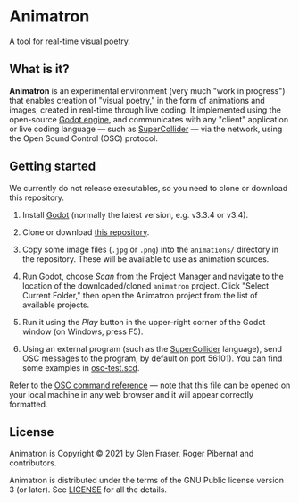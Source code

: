 # Animatron
A tool for real-time visual poetry.

## What is it?

**Animatron** is an experimental environment (very much "work in
progress") that enables creation of "visual poetry," in the form of
animations and images, created in real-time through live coding.  It
implemented using the open-source [Godot
engine](https://godotengine.org/), and communicates with any "client"
application or live coding language &mdash; such as
[SuperCollider](https://supercollider.github.io/) &mdash; via the
network, using the Open Sound Control (OSC) protocol.

## Getting started

We currently do not release executables, so you need to clone or
download this repository.

1. Install [Godot](https://godotengine.org/download) (normally the
   latest version, e.g. v3.3.4 or v3.4).

1. Clone or download [this
   repository](https://github.com/loopier/animatron).

1. Copy some image files (`.jpg` or `.png`) into the `animations/`
   directory in the repository. These will be available to use as
   animation sources.

1. Run Godot, choose *Scan* from the Project Manager and navigate to
   the location of the downloaded/cloned `animatron` project. Click
   "Select Current Folder," then open the Animatron project from the
   list of available projects.

1. Run it using the *Play* button in the upper-right corner of the
   Godot window (on Windows, press F5).

1. Using an external program (such as the
   [SuperCollider](https://supercollider.github.io/) language), send
   OSC messages to the program, by default on port 56101). You can
   find some examples in [osc-test.scd](sc/osc-test.scd).

Refer to the [OSC command reference](docs/Reference.md.html) &mdash;
note that this file can be opened on your local machine in any web
browser and it will appear correctly formatted.

## License

Animatron is Copyright &copy; 2021 by Glen Fraser, Roger Pibernat and
contributors.

Animatron is distributed under the terms of the GNU Public license version 3 (or
later). See [LICENSE](LICENSE) for all the details.

